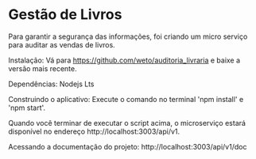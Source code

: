 # Gestão de Livros
Para garantir a segurança das informações, foi criando um micro serviço para auditar as vendas de livros.

Instalação: Vá para https://github.com/weto/auditoria_livraria e baixe a versão mais recente.

Dependências: Nodejs Lts

Construindo o aplicativo: Execute o comando no terminal 'npm install' e 'npm start'.

Quando você terminar de executar o script acima, o microserviço estará disponível no endereço http://localhost:3003/api/v1.

Acessando a documentação do projeto: http://localhost:3003/api/v1/doc
